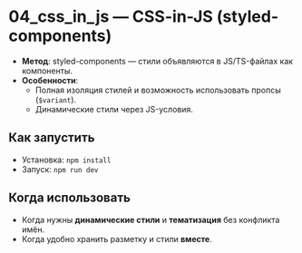 # 04_css_in_js — CSS-in-JS (styled-components)

- **Метод**: styled-components — стили объявляются в JS/TS-файлах как компоненты.
- **Особенности**:
  - Полная изоляция стилей и возможность использовать пропсы (`$variant`).
  - Динамические стили через JS-условия.

## Как запустить
- Установка: `npm install`
- Запуск: `npm run dev`

## Когда использовать
- Когда нужны **динамические стили** и **тематизация** без конфликта имён.
- Когда удобно хранить разметку и стили **вместе**.
